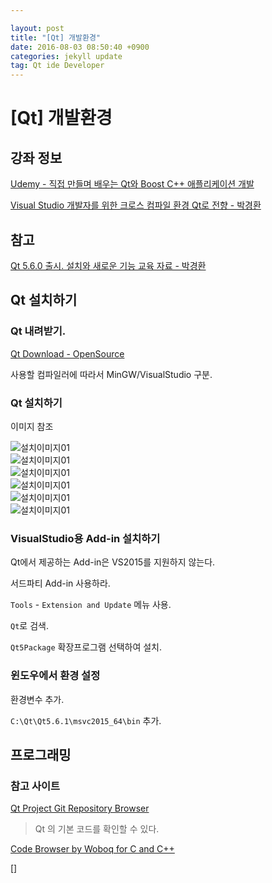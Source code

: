 ```yaml
---

layout: post
title: "[Qt] 개발환경"
date: 2016-08-03 08:50:40 +0900
categories: jekyll update
tag: Qt ide Developer
---
```


[Qt] 개발환경
=============

강좌 정보
---------

[Udemy - 직접 만들며 배우는 Qt와 Boost C++ 애플리케이션 개발](http://www.udemy.com)

[Visual Studio 개발자를 위한 크로스 컴파일 환경 Qt로 전향 - 박경환](https://youtu.be/RubkgDIC0ng)

참고
----

[Qt 5.6.0 출시. 설치와 새로운 기능 교육 자료 - 박경환](https://youtu.be/nRHH40LzcE0)

Qt 설치하기
-----------

### Qt 내려받기.

[Qt Download - OpenSource](https://www.qt.io/download-open-source/)

사용할 컴파일러에 따라서 MinGW/VisualStudio 구분.

### Qt 설치하기

이미지 참조

![설치이미지01]()  
![설치이미지01]()  
![설치이미지01]()  
![설치이미지01]()  
![설치이미지01]()  
![설치이미지01]()

### VisualStudio용 Add-in 설치하기

Qt에서 제공하는 Add-in은 VS2015를 지원하지 않는다.

서드파티 Add-in 사용하라.

`Tools` - `Extension and Update` 메뉴 사용.

`Qt`로 검색.

`Qt5Package` 확장프로그램 선택하여 설치.

### 윈도우에서 환경 설정

환경변수 추가.

`C:\Qt\Qt5.6.1\msvc2015_64\bin` 추가.

프로그래밍
----------

### 참고 사이트

[Qt Project Git Repository Browser](http://code.qt.io/cgit/)

> Qt 의 기본 코드를 확인할 수 있다.

[Code Browser by Woboq for C and C++](https://woboq.com/codebrowser.html)

[]
